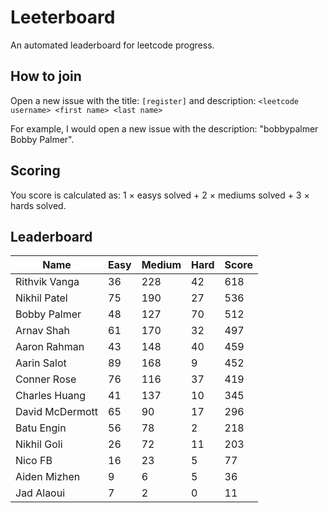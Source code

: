 # Leeterboard

An automated leaderboard for leetcode progress.

## How to join

Open a new issue with the title: `[register]` and description:
`<leetcode username> <first name> <last name>`

For example, I would open a new issue with the description: "bobbypalmer Bobby Palmer".

## Scoring

You score is calculated as:
1 $\times$ easys solved + 2 $\times$ mediums solved + 3 $\times$ hards solved.

## Leaderboard
| Name | Easy | Medium | Hard | Score |
| --- | --- | --- | --- | --- |
| Rithvik Vanga | 36 | 228 | 42 | 618 |
| Nikhil Patel | 75 | 190 | 27 | 536 |
| Bobby Palmer | 48 | 127 | 70 | 512 |
| Arnav Shah | 61 | 170 | 32 | 497 |
| Aaron Rahman | 43 | 148 | 40 | 459 |
| Aarin Salot | 89 | 168 | 9 | 452 |
| Conner Rose | 76 | 116 | 37 | 419 |
| Charles Huang | 41 | 137 | 10 | 345 |
| David McDermott | 65 | 90 | 17 | 296 |
| Batu Engin | 56 | 78 | 2 | 218 |
| Nikhil Goli | 26 | 72 | 11 | 203 |
| Nico FB | 16 | 23 | 5 | 77 |
| Aiden Mizhen | 9 | 6 | 5 | 36 |
| Jad Alaoui | 7 | 2 | 0 | 11 |
